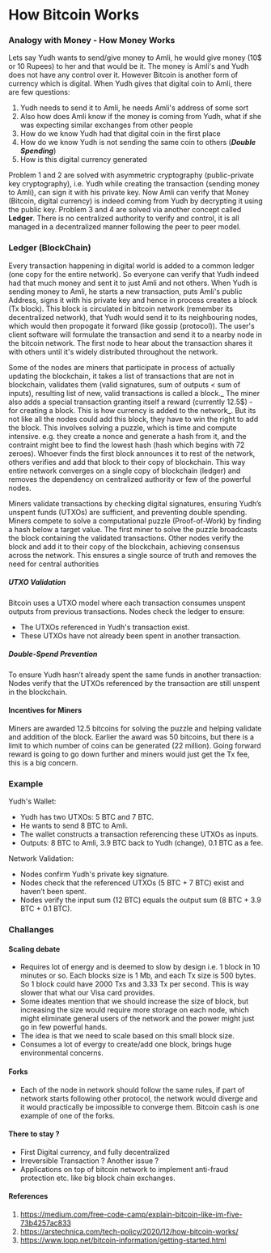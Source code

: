 # How Bitcoin Works

### Analogy with Money - How Money Works
Lets say Yudh wants to send/give money to Amli, he would give money (10$ or 10 Rupees) to her and that would be it. The money is Amli's and Yudh does not have any control
over it. However Bitcoin is another form of currency which is digital. When Yudh gives that digital coin to Amli, there are few questions:
1. Yudh needs to send it to Amli, he needs Amli's address of some sort
2. Also how does Amli know if the money is coming from Yudh, what if she was expecting similar exchanges from other people
3. How do we know Yudh had that digital coin in the first place
4. How do we know Yudh is not sending the same coin to others (_**Double Spending**_)
5. How is this digital currency generated

Problem 1 and 2 are solved with asymmetric cryptography (public-private key cryptography), i.e. Yudh while creating the transaction (sending money to Amli), can sign
it with his private key. Now Amli can verify that Money (Bitcoin, digital currency) is indeed coming from Yudh by decrypting it using the public key. 
Problem 3 and 4 are solved via another concept called **Ledger**. There is no centralized authority to verify and control, it is all managed in a decentralized manner
following the peer to peer model.

### Ledger (BlockChain)
Every transaction happening in digital world is added to a common ledger (one copy for the entire network). So everyone can verify that Yudh indeed had that much money
and sent it to just Amli and not others. When Yudh is sending money to Amli, he starts a new transaction, puts Amli's public Address, signs it with his private key
and hence in process creates a block (Tx block). This block is circulated in bitcoin network (remember its decentralized network), that Yudh would send it to its 
neighbouring nodes, which would then propogate it forward (like gossip (protocol)). The user's client software will formulate the transaction and send it to a 
nearby node in the bitcoin network. The first node to hear about the transaction shares it with others until it's widely distributed throughout the network.
<p>
  Some of the nodes are miners that participate in process of actually updating the blockchain, it takes a list of transactions that are not in blockchain, validates them
  (valid signatures, sum of outputs < sum of inputs), resulting list of new, valid transactions is called a block._ The miner also adds a special transaction granting
  itself a reward (currently 12.5$) - for creating a block. This is how currency is added to the network_. But its not like all the nodes could add this block, they
  have to win the right to add the block. This involves solving a puzzle, which is time and compute intensive. e.g. they create a nonce and generate a hash from it,
  and the contraint might bee to find the lowest hash (hash which begins with 72 zeroes). Whoever finds the first block announces it to rest of the network, others verifies
  and add that block to their copy of blockchain. This way entire network converges on a single copy of blockchain (ledger) and removes the dependency on centralized
  authority or few of the powerful nodes.
</p>

<p>
  Miners validate transactions by checking digital signatures, ensuring Yudh’s unspent funds (UTXOs) are sufficient, and preventing double spending. Miners compete to solve a computational puzzle (Proof-of-Work) by finding a hash below a target value. The first miner to solve the puzzle broadcasts the block containing the validated transactions. Other nodes verify the block and add it to their copy of the blockchain, achieving consensus across the network. This ensures a single source of truth and removes the need for central authorities
</p>

##### UTXO Validation
Bitcoin uses a UTXO model where each transaction consumes unspent outputs from previous transactions.
Nodes check the ledger to ensure:
- The UTXOs referenced in Yudh's transaction exist.
- These UTXOs have not already been spent in another transaction.
  
##### Double-Spend Prevention
To ensure Yudh hasn’t already spent the same funds in another transaction:
Nodes verify that the UTXOs referenced by the transaction are still unspent in the blockchain.

#### Incentives for Miners
  Miners are awarded 12.5 bitcoins for solving the puzzle and helping validate and addition of the block. Earlier the award was 50 bitcoins, but there is a limit
  to which number of coins can be generated (22 million). Going forward reward is going to go down further and miners would just get the Tx fee, this is a big concern.

### Example
Yudh's Wallet:

- Yudh has two UTXOs: 5 BTC and 7 BTC.
- He wants to send 8 BTC to Amli.
- The wallet constructs a transaction referencing these UTXOs as inputs.
- Outputs: 8 BTC to Amli, 3.9 BTC back to Yudh (change), 0.1 BTC as a fee.

Network Validation:
- Nodes confirm Yudh's private key signature.
- Nodes check that the referenced UTXOs (5 BTC + 7 BTC) exist and haven’t been spent.
- Nodes verify the input sum (12 BTC) equals the output sum (8 BTC + 3.9 BTC + 0.1 BTC).

### Challanges
  
#### Scaling debate
  
- Requires lot of energy and is deemed to slow by design i.e. 1 block in 10 minutes or so. 
  Each blocks size is 1 Mb, and each Tx size is 500 bytes. So 1 block could have 2000 Txs and 3.33 Tx per second. This is way slower that what our Visa card provides.
 - Some ideates mention that we should increase the size of block, but increasing the size would require more storage on each node, which might eliminate general 
  users of the network and the power might just go in few powerful hands.
 - The idea is that we need to scale based on this small block size.
 - Consumes a lot of evergy to create/add one block, brings huge environmental concerns.

#### Forks
  - Each of the node in network should follow the same rules, if part of network starts following other protocol, the network would diverge and it would practically 
  be impossible to converge them. Bitcoin cash is one example of one of the forks.
  
#### There to stay ?
  - First Digital currency, and fully decentralized
  - Irreversible Transaction ? Another issue ?
  - Applications on top of bitcoin network to implement anti-fraud protection etc. like big block chain exchanges.
 

















#### References
1. https://medium.com/free-code-camp/explain-bitcoin-like-im-five-73b4257ac833
2. https://arstechnica.com/tech-policy/2020/12/how-bitcoin-works/
3. https://www.lopp.net/bitcoin-information/getting-started.html 
